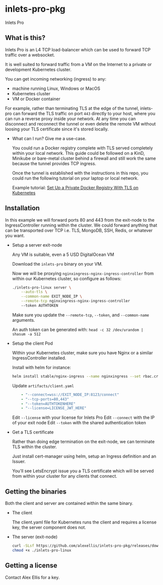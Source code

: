 # inlets-pro-pkg

Inlets Pro

## What is this?

Inlets Pro is an L4 TCP load-balancer which can be used to forward TCP traffic over a websocket.

It is well suited to forward traffic from a VM on the Internet to a private or development Kubernetes cluster.

You can get incoming networking (ingress) to any:

* machine running Linux, Windows or MacOS
* Kubernetes cluster
* VM or Docker container

For example, rather than terminating TLS at the edge of the tunnel, inlets-pro can forward the TLS traffic on port `443` directly to your host, where you can run a reverse proxy inside your network. At any time you can disconnect and reconnect the tunnel or even delete the remote VM without loosing your TLS certificate since it's stored locally.

* What can I run? Give me a use-case.

    You could run a Docker registry complete with TLS served completely within your local network. This guide could be followed on a KinD, Minikube or bare-metal cluster behind a firewall and still work the same because the tunnel provides TCP ingress.
    
    Once the tunnel is established with the instructions in this repo, you could run the following tutorial on your laptop or local network.

    Example tutorial: [Set Up a Private Docker Registry With TLS on Kubernetes](https://www.civo.com/learn/set-up-a-private-docker-registry-with-tls-on-kubernetes)

## Installation

In this example we will forward ports 80 and 443 from the exit-node to the IngressController running within the cluster. We could forward anything that can be transported over TCP i.e. TLS, MongoDB, SSH, Redis, or whatever you want.

* Setup a server exit-node

    Any VM is suitable, even a 5 USD DigitalOcean VM

    Download the `inlets-pro` binary on your VM.

    Now we will be proxying `nginxingress-nginx-ingress-controller` from within our Kubernetes cluster, so configure as follows:

    ```sh
    ./inlets-pro-linux server \
        --auto-tls \
        --common-name EXIT_NODE_IP \
        --remote-tcp nginxingress-nginx-ingress-controller
        --token AUTHTOKEN
    ```
    
    Make sure you update the `--remote-tcp`, `--token`, and `--common-name` arguments.

   An auth token can be generated with: `head -c 32 /dev/urandom | shasum -a 512`

* Setup the client Pod

    Within your Kubernetes cluster, make sure you have Nginx or a similar IngressController installed.

    Install with helm for instance:

    ```sh
    helm install stable/nginx-ingress --name nginxingress --set rbac.create=true,controller.hostNetwork=false controller.daemonset.useHostPort=false,dnsPolicy=ClusterFirstWithHostNet,controller.kind=DaemonSet
    ```

    Update `artifacts/client.yaml`

    ```yaml
        - "--connect=wss://EXIT_NODE_IP:8123/connect"
        - "--tcp-ports=80,443"
        - "--token=AUTHTOKENHERE"
        - "--license=LICENSE_JWT_HERE"
    ```

    Edit `--license` with your license for Inlets Pro
    Edit `--connect` with the IP of your exit node
    Edit `--token` with the shared authentication token

* Get a TLS certificate

    Rather than doing edge termination on the exit-node, we can terminate TLS within the cluster.

    Just install cert-manager using helm, setup an Ingress definition and an Issuer.

    You'll see LetsEncrypt issue you a TLS certificate which will be served from within your cluster for any clients that connect.

## Getting the binaries

Both the client and server are contained within the same binary.

* The client
    
    The client.yaml file for Kubernetes runs the client and requires a license key, the server component does not.

* The server (exit-node)

    ```sh
    curl -SLsf https://github.com/alexellis/inlets-pro-pkg/releases/download/0.4.0/inlets-pro-linux > inlets-pro-linux
    chmod +x ./inlets-pro-linux
    ```

## Getting a license

Contact Alex Ellis for a key.
